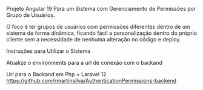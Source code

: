 Projeto Angular 19 Para um Sistema com Gerenciamento de Permissões por Grupo de Usuários.

O foco é ter grupos de usuários com permissões diferentes dentro de um sistema de forma dinâmica, ficando fácil a personalização dentro do próprio cliente sem a necessidade de nenhuma alteração no código e deploy.

Instruções para Utilizar o Sistema

Atualize o environments para a url de conexão com o backand

Url para o Backand em Php + Laravel 12
https://github.com/rmartinsilva/AuthenticationPermissions-backend

